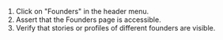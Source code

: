 1. Click on "Founders" in the header menu.
2. Assert that the Founders page is accessible.
3. Verify that stories or profiles of different founders are visible.